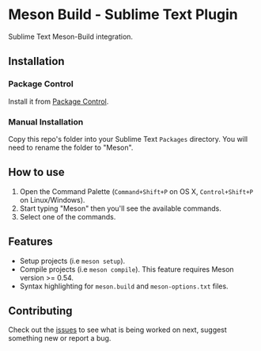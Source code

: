 # Meson Build - Sublime Text Plugin

Sublime Text Meson-Build integration.

## Installation

### Package Control

Install it from [Package Control](https://packagecontrol.io/packages/Meson).

### Manual Installation

Copy this repo's folder into your Sublime Text `Packages` directory. You will need to rename the folder to "Meson".

## How to use

1. Open the Command Palette (`Command+Shift+P` on OS X, `Control+Shift+P` on Linux/Windows).
2. Start typing "Meson" then you'll see the available commands.
3. Select one of the commands.

## Features

- Setup projects (i.e `meson setup`).
- Compile projects (i.e `meson compile`). This feature requires Meson version >= 0.54.
- Syntax highlighting for `meson.build` and `meson-options.txt` files.

## Contributing

Check out the [issues](https://github.com/colinkiama/sublime-meson/issues) to see what is being worked on next, suggest something new or report a bug.

